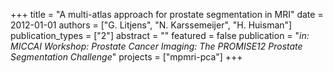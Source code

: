 +++
title = "A multi-atlas approach for prostate segmentation in MRI"
date = 2012-01-01
authors = ["G. Litjens", "N. Karssemeijer", "H. Huisman"]
publication_types = ["2"]
abstract = ""
featured = false
publication = "*in: MICCAI Workshop: Prostate Cancer Imaging: The PROMISE12 Prostate Segmentation Challenge*"
projects = ["mpmri-pca"]
+++

